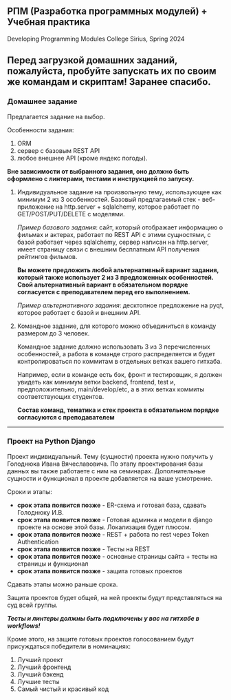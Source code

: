 ## РПМ (Разработка программных модулей) + Учебная практика
Developing Programming Modules
College Sirius, Spring 2024
## Перед загрузкой домашних заданий, пожалуйста, пробуйте запускать их по своим же командам и скриптам! Заранее спасибо.

### Домашнее задание
Предлагается задание на выбор. 

Особенности задания:
1) ORM
2) сервер с базовым REST API
3) любое внешнее API (кроме яндекс погоды).

**Вне зависимости от выбранного задания, оно должно быть оформлено с линтерами, тестами и инструкцией по запуску.**

1) Индивидуальное задание на произвольную тему, использующее как минимум 2 из 3 особенностей.
   Базовый предлагаемый стек - веб-приложение на http.server + sqlalchemy, которое работает по GET/POST/PUT/DELETE с моделями.
   
   _Пример базового задания_: сайт, который отображает информацию о фильмах и актерах, работает по REST API с этими сущностями, с базой работает через sqlalchemy, сервер написан на http.server,
   имеет страницу связи с внешним бесплатным API получения рейтингов фильмов.


   __Вы можете предложить любой альтернативный вариант задания, который также использует 2 из 3 предложенных особенностей. Свой альтернативный вариант в обязательном порядке согласуется с преподавателем перед его выполнением.__
   
   _Пример альтернативного задания_: десктопное предложение на pyqt, которое работает с базой и внешним API.
   
2) Командное задание, для которого можно объединиться в команду размером до 3 человек.
   
    Командное задание должно использовать 3 из 3 перечисленных особенностей, а работа в команде строго распределяется и будет контролироваться по коммитам в отдельных ветках вашего гитхаба.

     Например, если в команде есть бэк, фронт и тестировщик, я должен увидеть как минимум ветки backend, frontend, test и, предположительно, main/develop/etc, а в этих ветках коммиты соответствующих студентов.

     __Состав команд, тематика и стек проекта в обязательном порядке согласуются с преподавателем__

***

### Проект на Python Django
Проект индивидуальный. Тему (сущности) проекта нужно получить у Голоднюка Ивана Вячеславовича. По этапу проектирования базы данных вы также работаете с ним на семинарах.
Дополнительные сущности и функционал в проекте добавляется на ваше усмотрение.

Сроки и этапы:
* **срок этапа появится позже** - ER-схема и готовая база, сдавать Голоднюку И.В.
* **срок этапа появится позже** - Готовая админка и модели в django проекте на основе этой базы. Локализация будет плюсом.
* **срок этапа появится позже** - REST + работа по rest через Token Authentication
* **срок этапа появится позже** - Тесты на REST
* **срок этапа появится позже** - основные страницы сайта + тесты на страницы и функционал
* **срок этапа появится позже** - защита готовых проектов

Сдавать этапы можно раньше срока. 

Защита проектов будет общей, на ней проекты будут представляться на суд всей группы.

_**Тесты и линтеры должны быть подключены у вас на гитхабе в workflows!**_

Кроме этого, на защите готовых проектов голосованием будут присуждаться победители в номинациях:
1) Лучший проект
2) Лучший фронтенд
3) Лучший бэкенд
4) Лучшие тесты
5) Самый чистый и красивый код
